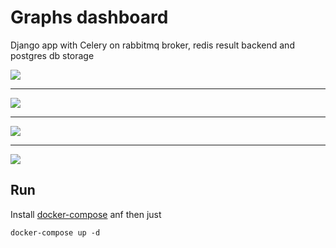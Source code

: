 # Graphs dashboard

Django app with Celery on rabbitmq broker, redis result backend and postgres db storage

![](https://i.imgur.com/S16cXqW.png)
***
![](https://i.imgur.com/Z3nLuWy.png)
***
![](https://i.imgur.com/fdJTuNC.png)
***
![](https://i.imgur.com/VQ1vmOo.png)

## Run
Install [docker-compose](https://docs.docker.com/compose/install/) anf then just

`docker-compose up -d`
